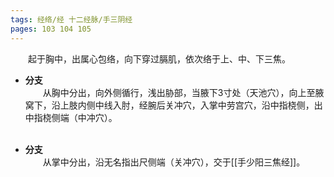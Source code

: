 ```yaml
---
tags: 经络/经 十二经脉/手三阴经
pages: 103 104 105
---
```

&emsp;&emsp;起于胸中，出属心包络，向下穿过膈肌，依次络于上、中、下三焦。

+ **分支**<br>
	&emsp;&emsp;从胸中分出，向外侧循行，浅出胁部，当腋下3寸处（天池穴），向上至腋窝下，沿上肢内侧中线入肘，经腕后关冲穴，入掌中劳宫穴，沿中指桡侧，出中指桡侧端（中冲穴）。<br></br>

+ **分支**<br>
	&emsp;&emsp;从掌中分出，沿无名指出尺侧端（关冲穴），交于[[手少阳三焦经]]。

<div align=center>
	<div src="手厥阴心包经.png" width=96% class="internal-embed">
	</div>
</div>
